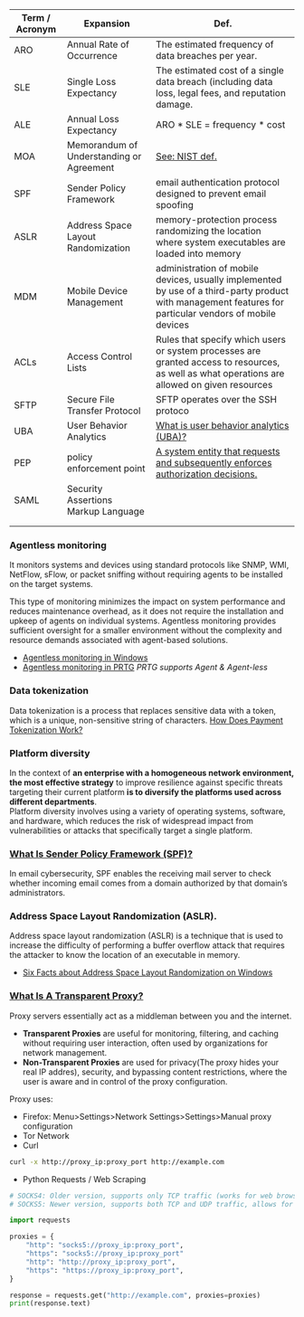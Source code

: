 | Term / Acronym | Expansion | Def. |
|-|-|-|
|ARO|Annual Rate of Occurrence|The estimated frequency of data breaches per year.|
|SLE|Single Loss Expectancy| The estimated cost of a single data breach (including data loss, legal fees, and reputation damage.|
|ALE|Annual Loss Expectancy | ARO * SLE = frequency * cost|
|MOA|Memorandum of Understanding or Agreement|[See: NIST def.](https://csrc.nist.gov/glossary/term/memorandum_of_understanding_or_agreement)|
|SPF|Sender Policy Framework|email authentication protocol designed to prevent email spoofing|
|ASLR|Address Space Layout Randomization|memory-protection process randomizing the location where system executables are loaded into memory|
|MDM|Mobile Device Management|administration of mobile devices, usually implemented by use of a third-party product with management features for particular vendors of mobile devices|
|ACLs|Access Control Lists|Rules that specify which users or system processes are granted access to resources, as well as what operations are allowed on given resources |
|SFTP|Secure File Transfer Protocol |SFTP operates over the SSH protoco|
|UBA|User Behavior Analytics|[What is user behavior analytics (UBA)?](https://www.ibm.com/topics/user-behavior-analytics)|
|PEP|policy enforcement point|[ A system entity that requests and subsequently enforces authorization decisions.](https://csrc.nist.gov/glossary/term/policy_enforcement_point)|
|SAML|Security Assertions Markup Language | |
| | | |
| | | |


### Agentless monitoring
It monitors systems and devices using standard protocols like SNMP, WMI, NetFlow, sFlow, or packet sniffing without requiring agents to be installed on the target systems.

This type of monitoring minimizes the impact on system performance and reduces maintenance overhead, as it does not require the installation and upkeep of agents on individual systems. Agentless monitoring provides sufficient oversight for a smaller environment without the complexity and resource demands associated with agent-based solutions.

- [Agentless monitoring in Windows](https://learn.microsoft.com/en-us/system-center/scom/manage-agentless-monitoring?view=sc-om-2025)
- [Agentless monitoring in PRTG](https://www.paessler.com/remote-monitoring) *PRTG supports Agent & Agent-less*


### Data tokenization
Data tokenization is a process that replaces sensitive data with a token, which is a unique, non-sensitive string of characters.
[How Does Payment Tokenization Work?](https://m2pfintech.com/blog/how-does-payment-tokenization-work/)

### Platform diversity
In the context of **an enterprise with a homogeneous network environment, the most effective strategy** to improve resilience against specific threats targeting their current platform **is to diversify the platforms used across different departments**. \
Platform diversity involves using a variety of operating systems, software, and hardware, which reduces the risk of widespread impact from vulnerabilities or attacks that specifically target a single platform. 

### [What Is Sender Policy Framework (SPF)?](https://www.proofpoint.com/us/threat-reference/spf)
In email cybersecurity, SPF enables the receiving mail server to check whether incoming email comes from a domain authorized by that domain’s administrators.

### Address Space Layout Randomization (ASLR).
Address space layout randomization (ASLR) is a technique that is used to increase the difficulty of performing a buffer overflow attack that requires the attacker to know the location of an executable in memory.
- [Six Facts about Address Space Layout Randomization on Windows](https://cloud.google.com/blog/topics/threat-intelligence/six-facts-about-address-space-layout-randomization-on-windows/)


### [What Is A Transparent Proxy?](https://www.fortinet.com/resources/cyberglossary/transparent-proxy)
Proxy servers essentially act as a middleman between you and the internet.
- **Transparent Proxies** are useful for monitoring, filtering, and caching without requiring user interaction, often used by organizations for network management. 
- **Non-Transparent Proxies** are used for privacy(The proxy hides your real IP addres), security, and bypassing content restrictions, where the user is aware and in control of the proxy configuration.

Proxy uses:

- Firefox: Menu>Settings>Network Settings>Settings>Manual proxy configuration
- Tor Network
- Curl 
```bash
curl -x http://proxy_ip:proxy_port http://example.com
```

- Python Requests / Web Scraping
```python
# SOCKS4: Older version, supports only TCP traffic (works for web browsing, emails, etc.).
# SOCKS5: Newer version, supports both TCP and UDP traffic, allows for more features like authentication and better security options.

import requests

proxies = {
    "http": "socks5://proxy_ip:proxy_port",
    "https": "socks5://proxy_ip:proxy_port"
    "http": "http://proxy_ip:proxy_port",
    "https": "https://proxy_ip:proxy_port",
}

response = requests.get("http://example.com", proxies=proxies)
print(response.text)
```




















